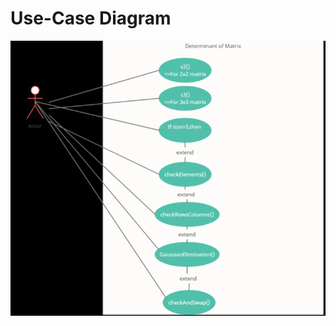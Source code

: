 # Use-Case Diagram #
![use-case-diagram](https://github.com/nileshmathur/L-T_MiniProject/blob/main/Design/Behavior%20Diagrams/Use-case.PNG)
